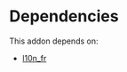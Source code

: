 # Dependencies

This addon depends on:

- [l10n_fr](https://github.com/bringout/oca-ocb-l10n_europe)
